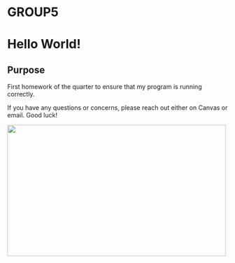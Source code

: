 # GROUP5

# Hello World!

## Purpose

First homework of the quarter to ensure that my program is running correctly. 


<p>If you have any questions or concerns, please reach out either on Canvas or email. Good luck!</p>
<p>
  <img src="https://user-images.githubusercontent.com/113963568/211444515-b35cdc53-6909-48b6-97b9-c2fbbd613539.png"  width="500" height="300" />
</p>
